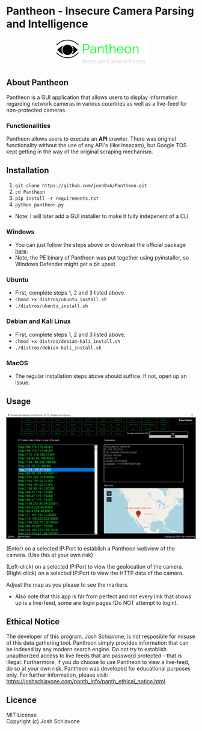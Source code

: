 # Pantheon - Insecure Camera Parsing and Intelligence
<p align="center">
  <img src="/imgs/panth_logo.png">
</p>

## About Pantheon 
Pantheon is a GUI application that allows users to display information regarding network cameras in various countries as well as a live-feed for non-protected cameras. 

### Functionalities 
Pantheon allows users to execute an <strong>API</strong> crawler. There was original functionality without the use of any API's (like Insecam), but Google TOS kept getting in the way of the original scraping mechanism. 

## Installation 
1. ``git clone https://github.com/josh0xA/Pantheon.git``
2. ``cd Pantheon``
3. ``pip install -r requirements.txt``
4. ``python pantheon.py``
- Note: I will later add a GUI installer to make it fully indepenent of a CLI

### Windows
- You can just follow the steps above or download the official package <a href="https://joshschiavone.com/" target="_blank">here</a>.
- Note, the PE binary of Pantheon was put together using pyinstaller, so Windows Defender might get a bit upset. 

### Ubuntu
- First, complete steps 1, 2 and 3 listed above. <br/>
- ``chmod +x distros/ubuntu_install.sh``
- ``./distros/ubuntu_install.sh``

### Debian and Kali Linux
- First, complete steps 1, 2 and 3 listed above. <br/>
- ``chmod +x distros/debian-kali_install.sh``
- ``./distros/debian-kali_install.sh``

### MacOS
- The regular installation steps above should suffice. If not, open up an issue. 

## Usage 
<p align="center">
  <img src="/imgs/pantheon_example1.PNG">
</p>

(Enter) on a selected IP:Port to establish a Pantheon webview of the camera. (Use this at your own risk) <br/>

(Left-click) on a selected IP:Port to view the geolocation of the camera. <br/>
(Right-click) on a selected IP:Port to view the HTTP data of the camera. <br/>

Adjust the map as you please to see the markers. <br/>

- Also note that this app is far from perfect and not every link that shows up is a live-feed, some are login pages (Do NOT attempt to login). <br/> 


## Ethical Notice
The developer of this program, Josh Schiavone, is not resposible for misuse of this data gathering tool. Pantheon simply provides information
that can be indexed by any modern search engine. Do not try to establish unauthorized access to live feeds that are password protected - that is illegal. Furthermore, if you do choose to use Pantheon to view a live-feed, do so at your own risk. Pantheon was developed for 
educational purposes only. For further information, please visit: https://joshschiavone.com/panth_info/panth_ethical_notice.html

## Licence
MIT License<br/>
Copyright (c) Josh Schiavone
